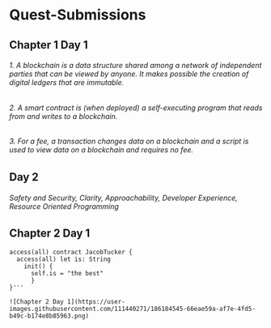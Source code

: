 # Quest-Submissions
## Chapter 1 Day 1 ##
###### 1. A blockchain is a data structure shared among a network of independent parties that can be viewed by anyone. It makes possible the creation of             digital ledgers that are immutable.
###### 2. A smart contract is (when deployed) a self-executing program that reads from and writes to a blockchain.
###### 3. For a fee, a transaction changes data on a blockchain and a script is used to view data on a blockchain and requires no fee.
## Day 2 ##
###### Safety and Security, Clarity, Approachability, Developer Experience, Resource Oriented Programming

## Chapter 2 Day 1 ##
```cadence
access(all) contract JacobTucker {
  access(all) let is: String
    init() {
      self.is = "the best"
      }
}'''

![Chapter 2 Day 1](https://user-images.githubusercontent.com/111440271/186184545-66eae59a-af7e-4fd5-b49c-b174e8b85963.png)
